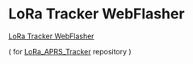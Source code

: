 # LoRa Tracker WebFlasher

[LoRa Tracker WebFlasher](https://richonguzman.github.io/lora-tracker-web-flasher/installer.html)

( for [LoRa_APRS_Tracker](https://github.com/richonguzman/LoRa_APRS_Tracker) repository )
